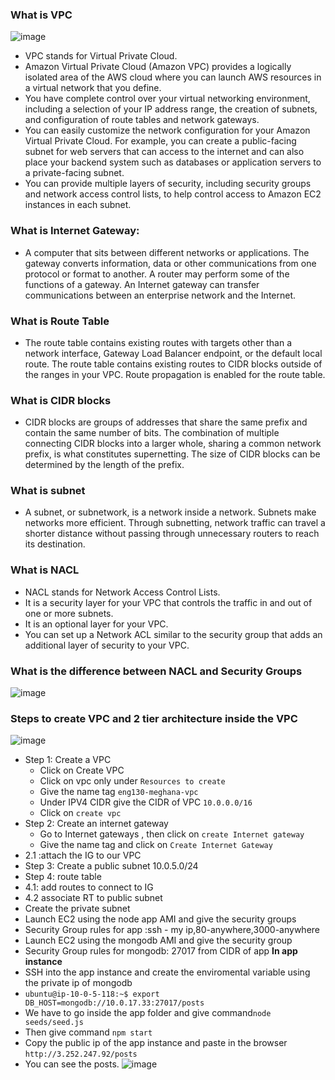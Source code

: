 ### What is VPC

![image](https://user-images.githubusercontent.com/97250268/200319917-5dc37804-cbe3-448b-8a52-f8ab0f82d8da.png)

- VPC stands for Virtual Private Cloud.
- Amazon Virtual Private Cloud (Amazon VPC) provides a logically isolated area of the AWS cloud where you can launch AWS resources in a virtual network that you define.
- You have complete control over your virtual networking environment, including a selection of your IP address range, the creation of subnets, and configuration of route tables and network gateways.
- You can easily customize the network configuration for your Amazon Virtual Private Cloud. For example, you can create a public-facing subnet for web servers that can access to the internet and can also place your backend system such as databases or application servers to a private-facing subnet.
- You can provide multiple layers of security, including security groups and network access control lists, to help control access to Amazon EC2 instances in each subnet.

### What is Internet Gateway:
- A computer that sits between different networks or applications. The gateway converts information, data or other communications from one protocol or format to another. A router may perform some of the functions of a gateway. An Internet gateway can transfer communications between an enterprise network and the Internet.

### What is Route Table
- The route table contains existing routes with targets other than a network interface, Gateway Load Balancer endpoint, or the default local route. The route table contains existing routes to CIDR blocks outside of the ranges in your VPC. Route propagation is enabled for the route table.

### What is CIDR blocks
- CIDR blocks are groups of addresses that share the same prefix and contain the same number of bits. The combination of multiple connecting CIDR blocks into a larger whole, sharing a common network prefix, is what constitutes supernetting. The size of CIDR blocks can be determined by the length of the prefix.

### What is subnet
- A subnet, or subnetwork, is a network inside a network. Subnets make networks more efficient. Through subnetting, network traffic can travel a shorter distance without passing through unnecessary routers to reach its destination.

### What is NACL
- NACL stands for Network Access Control Lists.
- It is a security layer for your VPC that controls the traffic in and out of one or more subnets.
- It is an optional layer for your VPC.
- You can set up a Network ACL similar to the security group that adds an additional layer of security to your VPC.

### What is the difference between NACL and Security Groups

![image](https://user-images.githubusercontent.com/97250268/200323512-1177f491-736c-416c-b6bf-d7b2c81c016b.png)

### Steps to create VPC and 2 tier architecture inside the VPC

![image](https://user-images.githubusercontent.com/97250268/200359849-3b2959fa-3c6c-408e-9259-44cd1c6da483.png)


- Step 1: Create a VPC
   - Click on Create VPC
   - Click on vpc only under `Resources to create`
   - Give the name tag `eng130-meghana-vpc`
   - Under IPV4 CIDR give the CIDR of VPC `10.0.0.0/16`
   - Click on `create vpc`
- Step 2: Create an internet gateway
   - Go to Internet gateways , then click on `create Internet gateway`
   - Give the name tag and click on `Create Internet Gateway`
- 2.1 :attach the IG to our VPC
- Step 3: Create a public subnet 10.0.5.0/24
- Step 4: route table
- 4.1: add routes to connect to IG
- 4.2 associate RT to public subnet
- Create the private subnet
- Launch EC2 using the node app AMI and give the security groups
- Security Group rules for app :ssh - my ip,80-anywhere,3000-anywhere
- Launch EC2 using the mongodb AMI and give the security group
- Security Group rules for mongodb: 27017 from CIDR of app
**In app instance**
- SSH into the app instance and create the enviromental variable using the private ip of mongodb
- `ubuntu@ip-10-0-5-118:~$ export DB_HOST=mongodb://10.0.17.33:27017/posts`
-  We have to go inside the app folder and give command`node seeds/seed.js`
-  Then give command  `npm start`
-  Copy the public ip of the app instance and paste in the browser `http://3.252.247.92/posts`
-  You can see the posts.
 ![image](https://user-images.githubusercontent.com/97250268/200358208-eadeb8ea-d367-473a-8e4b-867af8dfb7d0.png)

